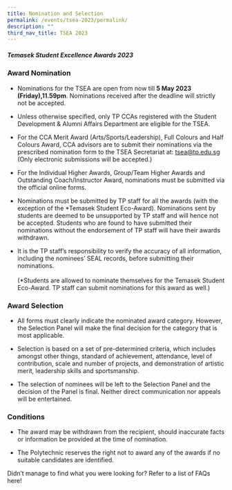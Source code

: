 ```yaml
---
title: Nomination and Selection
permalink: /events/tsea-2023/permalink/
description: ""
third_nav_title: TSEA 2023
---
```

##### Temasek Student Excellence Awards 2023  <br>
### Award Nomination

* Nominations for the TSEA are open from now till **5 May 2023 (Friday),11.59pm**. Nominations received after the deadline will strictly not be accepted.

* Unless otherwise specified, only TP CCAs registered with the Student Development &amp; Alumni Affairs Department are eligible for the TSEA.

* For the CCA Merit Award (Arts/Sports/Leadership), Full Colours and Half Colours Award, CCA advisors are to submit their nominations via the prescribed nomination form to the TSEA Secretariat at: tsea@tp.edu.sg (Only electronic submissions will be accepted.)&nbsp;

* For the Individual Higher Awards, Group/Team Higher Awards and Outstanding Coach/Instructor Award, nominations must be submitted via the official online forms.&nbsp;

* Nominations must be submitted by TP staff for all the awards (with the exception of the \*Temasek Student Eco-Award). Nominations sent by students are deemed to be unsupported by TP staff and will hence not be accepted. Students who are found to have submitted their nominations without the endorsement of TP staff will have their awards withdrawn.

* It is the TP staff’s responsibility to verify the accuracy of all information, including the nominees’ SEAL records, before submitting their nominations.&nbsp;
<br> <br> (\*Students are allowed to nominate themselves for the Temasek Student Eco-Award. TP staff can submit nominations for this award as well.)

### Award Selection

* All forms must clearly indicate the nominated award category. However, the Selection Panel will make the final decision for the category that is most applicable.

* Selection is based on a set of pre-determined criteria, which includes amongst other things, standard of achievement, attendance, level of contribution, scale and number of projects, and demonstration of artistic merit, leadership skills and sportsmanship.

* The selection of nominees will be left to the Selection Panel and the decision of the Panel is final. Neither direct communication nor appeals will be entertained.

### Conditions

* The award may be withdrawn from the recipient, should inaccurate facts or information be provided at the time of nomination.

* The Polytechnic reserves the right not to award any of the awards if no suitable candidates are identified.

Didn’t manage to find what you were looking for? Refer to a list of FAQs here!